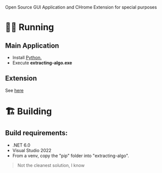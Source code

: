 Open Source GUI Application and CHrome Extension for special purposes

# 🏃‍♂️ Running
## Main Application
* Install [Python.](https://www.python.org/downloads/)
* Execute **extracting-algo.exe**

## Extension
See [here](browser-ext/help.html)

# 🏗 Building
## Build requirements:
* .NET 6.0
* Visual Studio 2022
* From a venv, copy the "pip" folder into "extracting-algo".
> Not the cleanest solution, I know
